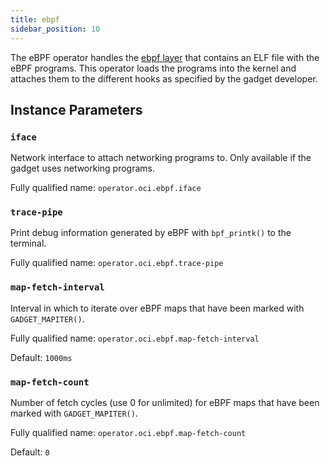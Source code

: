 ```yaml
---
title: ebpf
sidebar_position: 10
---
```


The eBPF operator handles the [ebpf layer](../oci.md#the-ebpf-layer)
that contains an ELF file with the eBPF programs. This operator loads the
programs into the kernel and attaches them to the different hooks as specified
by the gadget developer.

## Instance Parameters

### `iface`

Network interface to attach networking programs to. Only available if the gadget
uses networking programs.

Fully qualified name: `operator.oci.ebpf.iface`

### `trace-pipe`

Print debug information generated by eBPF with `bpf_printk()` to the terminal.

Fully qualified name: `operator.oci.ebpf.trace-pipe`

### `map-fetch-interval`

Interval in which to iterate over eBPF maps that have been marked with
`GADGET_MAPITER()`.

Fully qualified name: `operator.oci.ebpf.map-fetch-interval`

Default: `1000ms`

### `map-fetch-count`

Number of fetch cycles (use 0 for unlimited) for eBPF maps that have been marked
with `GADGET_MAPITER()`.

Fully qualified name: `operator.oci.ebpf.map-fetch-count`

Default: `0`
